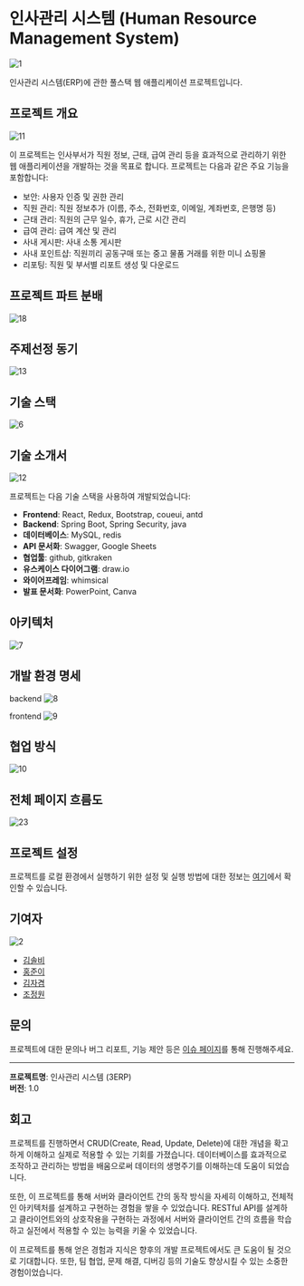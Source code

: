 # 인사관리 시스템 (Human Resource Management System)

![1](https://github.com/junyihong/Project03/blob/main/%EA%B4%80%EB%A0%A8%EB%AC%B8%EC%84%9C/PPT%EC%9E%90%EB%A3%8C/1.jpg?raw=true)

인사관리 시스템(ERP)에 관한 풀스택 웹 애플리케이션 프로젝트입니다.

## 프로젝트 개요

![11](https://github.com/junyihong/Project03/blob/main/%EA%B4%80%EB%A0%A8%EB%AC%B8%EC%84%9C/PPT%EC%9E%90%EB%A3%8C/11.jpg?raw=true)

이 프로젝트는 인사부서가 직원 정보, 근태, 급여 관리 등을 효과적으로 관리하기 위한 웹 애플리케이션을 개발하는 것을 목표로 합니다. 프로젝트는 다음과 같은 주요 기능을 포함합니다:

- 보안: 사용자 인증 및 권한 관리
- 직원 관리: 직원 정보추가 (이름, 주소, 전화번호, 이메일, 계좌번호, 은행명 등)
- 근태 관리: 직원의 근무 일수, 휴가, 근로 시간 관리
- 급여 관리: 급여 계산 및 관리
- 사내 게시판: 사내 소통 게시판
- 사내 포인트샵: 직원끼리 공동구매 또는 중고 물품 거래를 위한 미니 쇼핑몰
- 리포팅: 직원 및 부서별 리포트 생성 및 다운로드

## 프로젝트 파트 분배

![18](https://github.com/junyihong/Project03/blob/main/%EA%B4%80%EB%A0%A8%EB%AC%B8%EC%84%9C/PPT%EC%9E%90%EB%A3%8C/18.jpg?raw=true)

## 주제선정 동기

![13](https://github.com/junyihong/Project03/blob/main/%EA%B4%80%EB%A0%A8%EB%AC%B8%EC%84%9C/PPT%EC%9E%90%EB%A3%8C/13.jpg?raw=true)

## 기술 스택

![6](https://github.com/junyihong/Project03/blob/main/%EA%B4%80%EB%A0%A8%EB%AC%B8%EC%84%9C/PPT%EC%9E%90%EB%A3%8C/6.jpg?raw=true)

## 기술 소개서

![12](https://github.com/junyihong/Project03/blob/main/%EA%B4%80%EB%A0%A8%EB%AC%B8%EC%84%9C/PPT%EC%9E%90%EB%A3%8C/12.jpg?raw=true)

프로젝트는 다음 기술 스택을 사용하여 개발되었습니다:

- **Frontend**: React, Redux, Bootstrap, coueui, antd
- **Backend**: Spring Boot, Spring Security, java
- **데이터베이스**: MySQL, redis
- **API 문서화**: Swagger, Google Sheets
- **협업툴**: github, gitkraken
- **유스케이스 다이어그램**: draw.io
- **와이어프레임**: whimsical
- **발표 문서화**: PowerPoint, Canva

## 아키텍처

![7](https://github.com/junyihong/Project03/blob/main/%EA%B4%80%EB%A0%A8%EB%AC%B8%EC%84%9C/PPT%EC%9E%90%EB%A3%8C/7.jpg?raw=true)

## 개발 환경 명세

backend
![8](https://github.com/junyihong/Project03/blob/main/%EA%B4%80%EB%A0%A8%EB%AC%B8%EC%84%9C/PPT%EC%9E%90%EB%A3%8C/8.jpg?raw=true)

frontend
![9](https://github.com/junyihong/Project03/blob/main/%EA%B4%80%EB%A0%A8%EB%AC%B8%EC%84%9C/PPT%EC%9E%90%EB%A3%8C/9.jpg?raw=true)

## 협업 방식

![10](https://github.com/junyihong/Project03/blob/main/%EA%B4%80%EB%A0%A8%EB%AC%B8%EC%84%9C/PPT%EC%9E%90%EB%A3%8C/10.jpg?raw=true)

## 전체 페이지 흐름도

![23](https://github.com/junyihong/Project03/blob/main/%EA%B4%80%EB%A0%A8%EB%AC%B8%EC%84%9C/PPT%EC%9E%90%EB%A3%8C/23.jpg?raw=true)

## 프로젝트 설정

프로젝트를 로컬 환경에서 실행하기 위한 설정 및 실행 방법에 대한 정보는 [여기](./docs/setup.md)에서 확인할 수 있습니다.

## 기여자

![2](https://github.com/junyihong/Project03/blob/main/%EA%B4%80%EB%A0%A8%EB%AC%B8%EC%84%9C/PPT%EC%9E%90%EB%A3%8C/2.jpg?raw=true)

- [김솔비](https://github.com/solfany)
- [홍준이](https://github.com/junyihong)
- [김자겸](https://github.com/cjwo-n)
- [조정원](https://github.com/JG-basic)

## 문의

프로젝트에 대한 문의나 버그 리포트, 기능 제안 등은 [이슈 페이지](https://github.com/junyihong/Project03/issues)를 통해 진행해주세요.

---

**프로젝트명**: 인사관리 시스템 (3ERP)  
**버전**: 1.0

## 회고

프로젝트를 진행하면서 CRUD(Create, Read, Update, Delete)에 대한 개념을 확고하게 이해하고 실제로 적용할 수 있는 기회를 가졌습니다. 데이터베이스를 효과적으로 조작하고 관리하는 방법을 배움으로써 데이터의 생명주기를 이해하는데 도움이 되었습니다.

또한, 이 프로젝트를 통해 서버와 클라이언트 간의 동작 방식을 자세히 이해하고, 전체적인 아키텍처를 설계하고 구현하는 경험을 쌓을 수 있었습니다. RESTful API를 설계하고 클라이언트와의 상호작용을 구현하는 과정에서 서버와 클라이언트 간의 흐름을 학습하고 실전에서 적용할 수 있는 능력을 키울 수 있었습니다.

이 프로젝트를 통해 얻은 경험과 지식은 향후의 개발 프로젝트에서도 큰 도움이 될 것으로 기대합니다. 또한, 팀 협업, 문제 해결, 디버깅 등의 기술도 향상시킬 수 있는 소중한 경험이었습니다.
